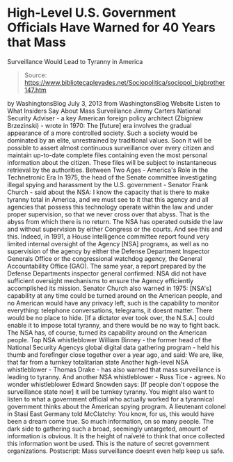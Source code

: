 # High-Level U.S. Government Officials Have Warned for 40 Years that Mass 
Surveillance Would Lead to Tyranny in America

> Source: https://www.bibliotecapleyades.net/Sociopolitica/sociopol_bigbrother147.htm

by WashingtonsBlog
July 3, 2013
from
WashingtonsBlog Website
Listen to What Insiders Say About Mass
Surveillance
Jimmy Carters National Security Adviser - a
key American foreign policy architect (Zbigniew Brzezinski) -
wrote in
1970:
The [future] era involves the gradual
appearance of a more controlled society. Such a society would be
dominated by an elite, unrestrained by traditional values.
Soon it will
be possible to assert almost continuous surveillance over every citizen
and maintain up-to-date complete files containing even the most personal
information about the citizen. These files will be subject to
instantaneous retrieval by the authorities.
Between Two Ages - America's
Role in the Technetronic Era
In 1975, the head of the Senate committee
investigating illegal spying and harassment by the U.S. government - Senator
Frank Church -
said about the NSA:
I know the capacity that is there to make
tyranny total in America, and we must see to it that this agency and all
agencies that possess this technology operate within the law and under
proper supervision, so that we never cross over that abyss.
That is the
abyss from which there is no return.
The NSA has operated
outside the law and without supervision by either
Congress or
the courts. And see
this and
this.
Indeed, in 1991, a House intelligence committee
report
found very limited internal oversight of the Agency [NSA] programs, as
well as no supervision of the agency by either the Defense Department
Inspector Generals Office or the congressional watchdog agency, the General
Accountability Office (GAO).
The same year, a report prepared by the Defense
Departments inspector general
confirmed:
NSA did not have sufficient oversight
mechanisms to ensure the Agency efficiently accomplished its mission.
Senator Church also
warned in 1975:
[NSA's] capability at any time could
be turned around on the American people, and
no American would
have any privacy left, such is the capability to monitor everything:
telephone conversations, telegrams, it doesnt matter.
There would be no
place to hide. [If a dictator ever took over, the N.S.A.]
could enable it to impose total tyranny, and
there would be no way to fight back.
The NSA has, of course,
turned its capability around on the American people.
Top NSA whistleblower William Binney - the
former head of the National Security Agencys global digital data gathering
program - held his thumb and forefinger close together over a year ago, and
said:
We are, like, that far from a turnkey
totalitarian state
Another high-level NSA whistleblower - Thomas
Drake - has also warned that
mass surveillance is leading to tyranny.
And another NSA whistleblower - Russ Tice -
agrees.
No wonder whistleblower Edward Snowden
says:
[If people don't oppose the surveillance
state now] it will be turnkey tyranny.
You might also want to listen to what a
government official who actually worked for a tyrannical government
thinks about the American spying program.
A lieutenant colonel in Stasi
East Germany told
McClatchy:
You know, for us, this would have been a
dream come true. So much information, on so many people. The dark side to gathering such a broad,
seemingly untargeted, amount of information is obvious.
It is the height of naïveté to think that
once collected this information wont be used. This is the nature of
secret government organizations.
Postscript:
Mass surveillance
doesnt even help keep us safe.
